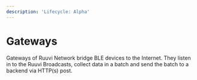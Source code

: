 ```yaml
---
description: 'Lifecycle: Alpha'
---
```


# Gateways

Gateways of Ruuvi Network bridge BLE devices to the Internet. They listen in to the Ruuvi Broadcasts, collect data in a batch and send the batch to a backend via HTTP\(s\) post. 



